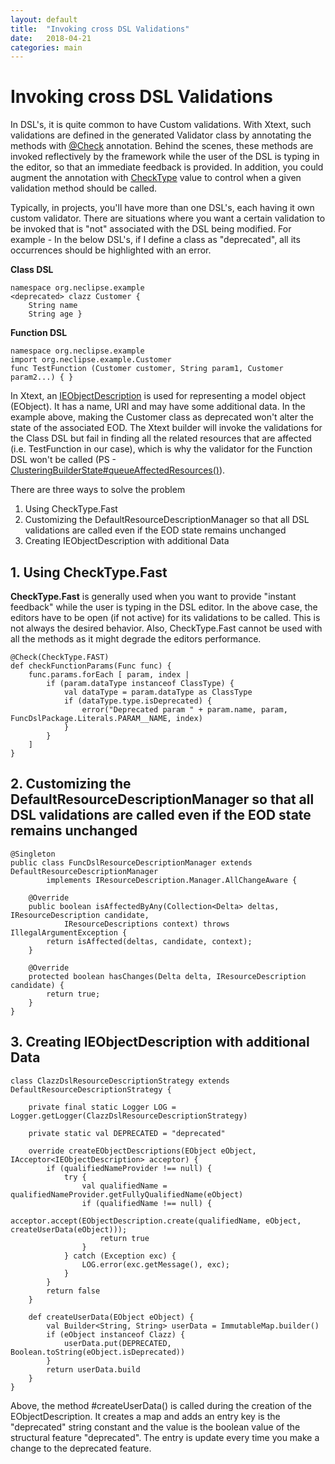 ```yaml
---
layout: default
title:  "Invoking cross DSL Validations"
date:   2018-04-21
categories: main
---
```


# Invoking cross DSL Validations

In DSL's, it is quite common to have Custom validations. With Xtext, such validations are defined in the generated Validator class by annotating the methods with [@Check](http://download.eclipse.org/modeling/tmf/xtext/javadoc/2.9/org/eclipse/xtext/validation/Check.html) annotation. Behind the scenes, these methods are invoked reflectively by the framework while the user of the DSL is typing in the editor, so that an immediate feedback is provided. In addition, you could augment the annotation with [CheckType](http://download.eclipse.org/modeling/tmf/xtext/javadoc/2.9/org/eclipse/xtext/validation/CheckType.html) value to control when a given validation method should be called.

Typically, in projects, you'll have more than one DSL's, each having it own custom validator. There are situations where you want a certain validation to be invoked that is "not" associated with the DSL being modified. For example - In the below DSL's, if I define a class as "deprecated", all its occurrences should be highlighted with an error. 

**Class DSL**
```
namespace org.neclipse.example
<deprecated> clazz Customer {  
    String name 
    String age }  
```

**Function DSL**
```
namespace org.neclipse.example
import org.neclipse.example.Customer
func TestFunction (Customer customer, String param1, Customer param2...) { } 
```

In Xtext, an [IEObjectDescription](http://download.eclipse.org/modeling/tmf/xtext/javadoc/2.9/org/eclipse/xtext/resource/IEObjectDescription.html) is used for representing a model object (EObject). It has a name, URI and may have some additional data. In the example above, making the Customer class as deprecated won't alter the state of the associated EOD. The Xtext builder will invoke the validations for the Class DSL but fail in finding all the related resources that are affected (i.e. TestFunction in our case), which is why the validator for the Function DSL won't be called (PS - [ClusteringBuilderState#queueAffectedResources()](https://github.com/eclipse/xtext-eclipse/blob/master/org.eclipse.xtext.builder/src/org/eclipse/xtext/builder/clustering/ClusteringBuilderState.java)). 

There are three ways to solve the problem

1. Using CheckType.Fast
2. Customizing the DefaultResourceDescriptionManager so that all DSL validations are called even if the EOD state remains unchanged
3. Creating IEObjectDescription with additional Data

## 1. Using CheckType.Fast

**CheckType.Fast** is generally used when you want to provide "instant feedback" while the user is typing in the DSL editor. 
In the above case, the editors have to be open (if not active) for its validations to be called. This is not always the desired behavior. Also, CheckType.Fast cannot be used with all the methods as it might degrade the editors performance.  

```
@Check(CheckType.FAST)
def checkFunctionParams(Func func) {
	func.params.forEach [ param, index |
		if (param.dataType instanceof ClassType) {
			val dataType = param.dataType as ClassType
			if (dataType.type.isDeprecated) {
				error("Deprecated param " + param.name, param, FuncDslPackage.Literals.PARAM__NAME, index)
			}
		}
	]
}
```

## 2. Customizing the DefaultResourceDescriptionManager so that all DSL validations are called even if the EOD state remains unchanged

```
@Singleton
public class FuncDslResourceDescriptionManager extends DefaultResourceDescriptionManager
		implements IResourceDescription.Manager.AllChangeAware {

	@Override
	public boolean isAffectedByAny(Collection<Delta> deltas, IResourceDescription candidate,
			IResourceDescriptions context) throws IllegalArgumentException {
		return isAffected(deltas, candidate, context);
	}

	@Override
	protected boolean hasChanges(Delta delta, IResourceDescription candidate) {
		return true;
	}
}
```



## 3. Creating IEObjectDescription with additional Data

```
class ClazzDslResourceDescriptionStrategy extends DefaultResourceDescriptionStrategy {

	private final static Logger LOG = Logger.getLogger(ClazzDslResourceDescriptionStrategy)

	private static val DEPRECATED = "deprecated"

	override createEObjectDescriptions(EObject eObject, IAcceptor<IEObjectDescription> acceptor) {
		if (qualifiedNameProvider !== null) {
			try {
				val qualifiedName = qualifiedNameProvider.getFullyQualifiedName(eObject)
				if (qualifiedName !== null) {
					acceptor.accept(EObjectDescription.create(qualifiedName, eObject, createUserData(eObject)));
					return true
				}
			} catch (Exception exc) {
				LOG.error(exc.getMessage(), exc);
			}
		}
		return false
	}

	def createUserData(EObject eObject) {
		val Builder<String, String> userData = ImmutableMap.builder()
		if (eObject instanceof Clazz) {
			userData.put(DEPRECATED, Boolean.toString(eObject.isDeprecated))
		}
		return userData.build
	}
}
```

Above, the method #createUserData() is called during the creation of the EObjectDescription. It creates a map and adds an entry key is the "deprecated" string constant and the value is the boolean value of the structural feature "deprecated". The entry is update every time you make a change to the deprecated feature.
